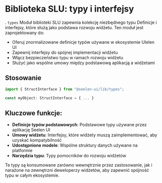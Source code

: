 # **Biblioteka SLU: typy i interfejsy**

. `types` Moduł biblioteki SLU zapewnia kolekcję niezbędnego typu 
Definicje i interfejsy, które służą jako podstawa rozwoju widżetu. 
Ten moduł jest zaprojektowany do:

* Oferuj znormalizowane definicje typów używane w ekosystemie UIelen UI
* Zapewnij interfejsy do spójnej implementacji widżetu
* Włącz bezpieczeństwo typu w ramach rozwoju widżetu
* Służyć jako wspólne umowy między podstawową aplikacją a widżetami

## **Stosowanie**

```ts
import { StructInterface } from "@seelen-ui/lib/types";

const myObject: StructInterface = { ... }
```

## **Kluczowe funkcje:**

* **Definicje typów podstawowych**: Podstawowe typy używane przez aplikację Seelen UI
* **Umowy widżetu**: Interfejsy, które widżety muszą zaimplementować, aby uzyskać kompatybilność
* **Udostępnione modele**: Wspólne struktury danych używane na platformie
* **Narzędzia typu**: Typy pomocników do rozwoju widżetów

Te typy są konsumowane zarówno wewnętrznie przez zastosowanie, jak i narażone na 
zewnętrzni deweloperzy widżetów, aby zapewnić spójność typu w całym ekosystemie.
